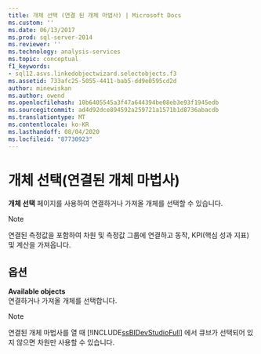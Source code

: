 ```yaml
---
title: 개체 선택 (연결 된 개체 마법사) | Microsoft Docs
ms.custom: ''
ms.date: 06/13/2017
ms.prod: sql-server-2014
ms.reviewer: ''
ms.technology: analysis-services
ms.topic: conceptual
f1_keywords:
- sql12.asvs.linkedobjectwizard.selectobjects.f3
ms.assetid: 733afc25-5055-4411-bab5-dd9e0595cd2d
author: minewiskan
ms.author: owend
ms.openlocfilehash: 10b6405545a3f47a644394be08eb3e93f1945edb
ms.sourcegitcommit: ad4d92dce894592a259721a1571b1d8736abacdb
ms.translationtype: MT
ms.contentlocale: ko-KR
ms.lasthandoff: 08/04/2020
ms.locfileid: "87730923"
---
```

# <a name="select-objects-linked-object-wizard"></a>개체 선택(연결된 개체 마법사)
  **개체 선택** 페이지를 사용하여 연결하거나 가져올 개체를 선택할 수 있습니다.  
  
> [!NOTE]  
>  연결된 측정값을 포함하여 차원 및 측정값 그룹에 연결하고 동작, KPI(핵심 성과 지표) 및 계산을 가져옵니다.  
  
## <a name="options"></a>옵션  
 **Available objects**  
 연결하거나 가져올 개체를 선택합니다.  
  
> [!NOTE]  
>  연결된 개체 마법사를 열 때 [!INCLUDE[ssBIDevStudioFull](../includes/ssbidevstudiofull-md.md)] 에서 큐브가 선택되어 있지 않으면 차원만 사용할 수 있습니다.  
  
  
